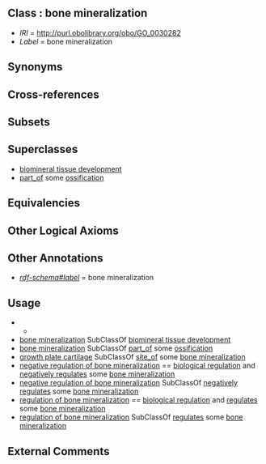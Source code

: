 
## Class : bone mineralization

 * *IRI* = http://purl.obolibrary.org/obo/GO_0030282
 * *Label* = bone mineralization

## Synonyms


## Cross-references


## Subsets


## Superclasses

 * [biomineral tissue development](../../GO/14/GO_0031214.md)
 * [part_of](../../BFO/50/BFO_0000050.md) some [ossification](../../GO/03/GO_0001503.md)

## Equivalencies


## Other Logical Axioms


## Other Annotations

 * *[rdf-schema#label](../../el/rdf-schema#label.md)* = bone mineralization

## Usage

 * -
 * [bone mineralization](../../GO/82/GO_0030282.md) SubClassOf [biomineral tissue development](../../GO/14/GO_0031214.md)
 * [bone mineralization](../../GO/82/GO_0030282.md) SubClassOf [part_of](../../BFO/50/BFO_0000050.md) some [ossification](../../GO/03/GO_0001503.md)
 * [growth plate cartilage](../../UBERON/29/UBERON_0004129.md) SubClassOf [site_of](../../core#site/of/core#site_of.md) some [bone mineralization](../../GO/82/GO_0030282.md)
 * [negative regulation of bone mineralization](../../GO/02/GO_0030502.md) == [biological regulation](../../GO/07/GO_0065007.md) and [negatively regulates](../../RO/12/RO_0002212.md) some [bone mineralization](../../GO/82/GO_0030282.md)
 * [negative regulation of bone mineralization](../../GO/02/GO_0030502.md) SubClassOf [negatively regulates](../../RO/12/RO_0002212.md) some [bone mineralization](../../GO/82/GO_0030282.md)
 * [regulation of bone mineralization](../../GO/00/GO_0030500.md) == [biological regulation](../../GO/07/GO_0065007.md) and [regulates](../../RO/11/RO_0002211.md) some [bone mineralization](../../GO/82/GO_0030282.md)
 * [regulation of bone mineralization](../../GO/00/GO_0030500.md) SubClassOf [regulates](../../RO/11/RO_0002211.md) some [bone mineralization](../../GO/82/GO_0030282.md)

## External Comments

